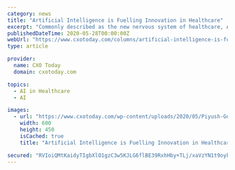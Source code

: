 ```yaml
---
category: news
title: "Artificial Intelligence is Fuelling Innovation in Healthcare"
excerpt: "Commonly described as the new nervous system of healthcare, Artificial Intelligence (AI ... the dose of medication or even radiation therapy required at different stages of an ailment, thereby ..."
publishedDateTime: 2020-05-28T00:00:00Z
webUrl: "https://www.cxotoday.com/columns/artificial-intelligence-is-fuelling-innovation-in-healthcare/"
type: article

provider:
  name: CXO Today
  domain: cxotoday.com

topics:
  - AI in Healthcare
  - AI

images:
  - url: "https://www.cxotoday.com/wp-content/uploads/2020/05/Piyush-Gupta.jpg"
    width: 600
    height: 450
    isCached: true
    title: "Artificial Intelligence is Fuelling Innovation in Healthcare"

secured: "RVIoiQMtKaidyTIgbXlO1gzC3w5KJLG6flBE39RxhHby+TLj/xaVzYN1t9oyk2lKyIj8P3obJ3WOqJJtuzWXQFQ/9NgW5RcGABYY+KXTjR8LcumWlJBKyJNTt85vjxLrSklo5vDMUlNC8iCZ6PAJD+ovLPMZYoM0zjB0lnFsnxsy9JH3FuK7Y6PHQOekpl/ZMeW2Ep068xCuCD8Ij1/M4nOqnV5wmoe9AGzKZ9BOIENFywEzDgdieAGFDE74moirlEywztgfLn0EfSN2l0P8nBK+rtyGKODk3awPZeO3FoV1CWewa7KCU5nNAaMK6+Xc;NcxdgfQhuY3CLiKJOCxlpQ=="
---
```


